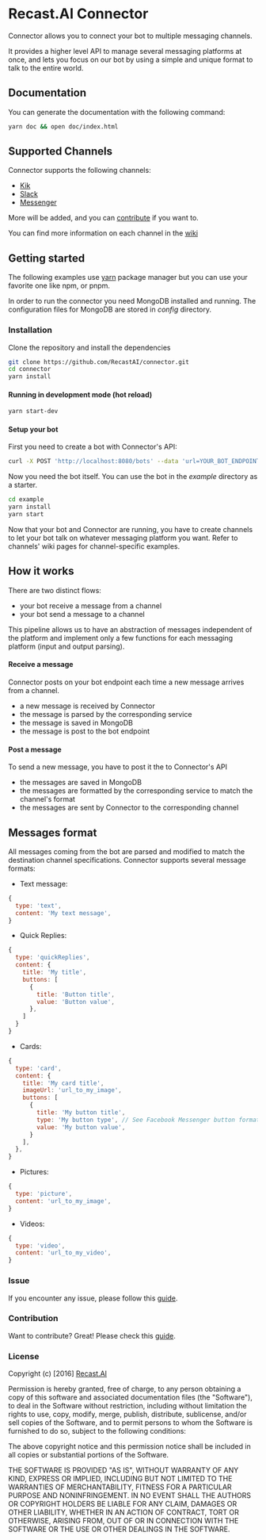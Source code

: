 # Recast.AI Connector

Connector allows you to connect your bot to multiple messaging channels.

It provides a higher level API to manage several messaging platforms at once, and lets you focus on our bot by using a simple and unique format to talk to the entire world.

## Documentation

You can generate the documentation with the following command:
```bash
yarn doc && open doc/index.html
```

## Supported Channels

Connector supports the following channels:
* [Kik](https://github.com/RecastAI/bot-connector/wiki/Channel---Kik)
* [Slack](https://github.com/RecastAI/bot-connector/wiki/Channel---Slack)
* [Messenger](https://github.com/RecastAI/bot-connector/wiki/Channel---Messenger)

More will be added, and you can [contribute](https://github.com/RecastAI/bot-connector/blob/master/CONTRIBUTING.md) if you want to.

You can find more information on each channel in the [wiki](https://github.com/RecastAI/bot-connector/wiki)

## Getting started

The following examples use [yarn](https://github.com/yarnpkg/yarn) package manager but you can use your favorite one like npm, or pnpm.

In order to run the connector you need MongoDB installed and running. The configuration files for MongoDB are stored in *config* directory.

### Installation

Clone the repository and install the dependencies

```sh
git clone https://github.com/RecastAI/connector.git
cd connector
yarn install
```

#### Running in development mode (hot reload)

```bash
yarn start-dev
```

#### Setup your bot

First you need to create a bot with Connector's API:
```sh
curl -X POST 'http://localhost:8080/bots' --data 'url=YOUR_BOT_ENDPOINT_URL'
```

Now you need the bot itself. You can use the bot in the *example* directory as a starter.
```bash
cd example
yarn install
yarn start
```

Now that your bot and Connector are running, you have to create channels to let your bot talk on whatever messaging platform you want. Refer to channels' wiki pages for channel-specific examples.

## How it works

There are two distinct flows:
* your bot receive a message from a channel
* your bot send a message to a channel

This pipeline allows us to have an abstraction of messages independent of the platform and implement only a few functions for each messaging platform (input and output parsing).

#### Receive a message

Connector posts on your bot endpoint each time a new message arrives from a channel.
* a new message is received by Connector
* the message is parsed by the corresponding service
* the message is saved in MongoDB
* the message is post to the bot endpoint

#### Post a message

To send a new message, you have to post it the to Connector's API
* the messages are saved in MongoDB
* the messages are formatted by the corresponding service to match the channel's format
* the messages are sent by Connector to the corresponding channel

## Messages format

All messages coming from the bot are parsed and modified to match the destination channel specifications.
Connector supports several message formats:

* Text message:

```javascript
{
  type: 'text',
  content: 'My text message',
}
```
* Quick Replies:

```javascript
{
  type: 'quickReplies',
  content: {
    title: 'My title',
    buttons: [
      {
        title: 'Button title',
        value: 'Button value',
      },
    ]
  }
}
```

* Cards:

```javascript
{
  type: 'card',
  content: {
    title: 'My card title',
    imageUrl: 'url_to_my_image',
    buttons: [
      {
        title: 'My button title',
        type: 'My button type', // See Facebook Messenger button formats
        value: 'My button value',
      }
    ],
  },
}
```

* Pictures:

```javascript
{
  type: 'picture',
  content: 'url_to_my_image',
}
```
* Videos:

```javascript
{
  type: 'video',
  content: 'url_to_my_video',
}
```

### Issue

If you encounter any issue, please follow this [guide](https://github.com/RecastAI/bot-connector/blob/master/ISSUE.md).

### Contribution

Want to contribute? Great! Please check this [guide](https://github.com/RecastAI/bot-connector/blob/master/CONTRIBUTING.md).

### License

Copyright (c) [2016] [Recast.AI](https://recast.ai)

Permission is hereby granted, free of charge, to any person obtaining a copy of this software and associated documentation files (the "Software"), to deal in the Software without restriction, including without limitation the rights to use, copy, modify, merge, publish, distribute, sublicense, and/or sell copies of the Software, and to permit persons to whom the Software is furnished to do so, subject to the following conditions:

The above copyright notice and this permission notice shall be included in all copies or substantial portions of the Software.

THE SOFTWARE IS PROVIDED "AS IS", WITHOUT WARRANTY OF ANY KIND, EXPRESS OR IMPLIED, INCLUDING BUT NOT LIMITED TO THE WARRANTIES OF MERCHANTABILITY, FITNESS FOR A PARTICULAR PURPOSE AND NONINFRINGEMENT. IN NO EVENT SHALL THE AUTHORS OR COPYRIGHT HOLDERS BE LIABLE FOR ANY CLAIM, DAMAGES OR OTHER LIABILITY, WHETHER IN AN ACTION OF CONTRACT, TORT OR OTHERWISE, ARISING FROM, OUT OF OR IN CONNECTION WITH THE SOFTWARE OR THE USE OR OTHER DEALINGS IN THE SOFTWARE.
